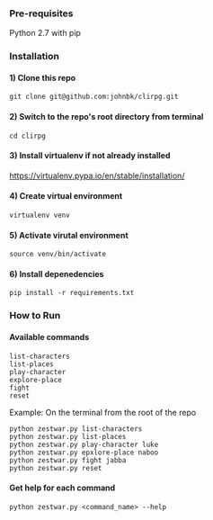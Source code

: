 ### Pre-requisites
Python 2.7 with pip

### Installation

#### 1) Clone this repo
```
git clone git@github.com:johnbk/clirpg.git
```
#### 2) Switch to the repo's root directory from terminal
```
cd clirpg
```

#### 3) Install virtualenv if not already installed
https://virtualenv.pypa.io/en/stable/installation/

#### 4) Create virtual environment
```
virtualenv venv
```

#### 5) Activate virutal environment
```
source venv/bin/activate
```

#### 6) Install depenedencies
```
pip install -r requirements.txt
```

### How to Run

#### Available commands

```
list-characters
list-places
play-character
explore-place
fight
reset
```

Example: On the terminal from the root of the repo
```
python zestwar.py list-characters
python zestwar.py list-places
python zestwar.py play-character luke
python zestwar.py epxlore-place naboo
python zestwar.py fight jabba
python zestwar.py reset
```


#### Get help for each command
```
python zestwar.py <command_name> --help
```



